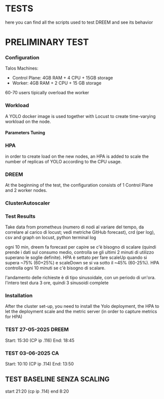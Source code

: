 # TESTS
here you can find all the scripts used to test DREEM and see its behavior

# PRELIMINARY TEST
### Configuration
Talos Machines:
* Control Plane: 4GB RAM + 4 CPU + 15GB storage
* Worker: 4GB RAM + 2 CPU + 15 GB storage

60-70 users tipically overload the worker

### Workload
A YOLO docker image is used together with Locust to create time-varying workload on the node.

#### Parameters Tuning


### HPA
in order to create load on the new nodes, an HPA is added to scale the number of replicas of YOLO according to the CPU usage.


### DREEM
At the beginning of the test, the configuration consists of 1 Control Plane and 2 worker nodes.


### ClusterAutoscaler


### Test Results
Take data from prometheus (numero di nodi al variare del tempo, da correlare al carico di locust; vedi metriche GitHub forecast), crd (per log), csv and graph on locust, python terminal log


ogni 10 min, dreem fa forecast per capire se c'è bisogno di scalare (quindi prende i dati sul consumo medio, controlla se gli ultimi 2 minuti di utilizzo superano le soglie definite).
HPA è settato per fare scaleUp quando si supera ~75% (60+25%) e scaleDown se si va sotto il ~45% (60-25%). HPA controlla ogni 10 minuti se c'è bisogno di scalare.

l'andamento delle richieste è di tipo sinusoidale, con un periodo di un'ora. l'intero test dura 3 ore, quindi 3 sinusoidi complete



### Installation

After the cluster set-up, you need to install the Yolo deployment, the HPA to let the deployment scale and the metric server (in order to capture metrics for HPA)


### TEST 27-05-2025 DREEM
Start: 15:30 (CP ip .116)
End: 18:45 

### TEST 03-06-2025 CA
Start: 10:10 (CP ip .114)
End: 13:50

## TEST BASELINE SENZA SCALING
start 21:20 (cp ip .114)
end 8:20


